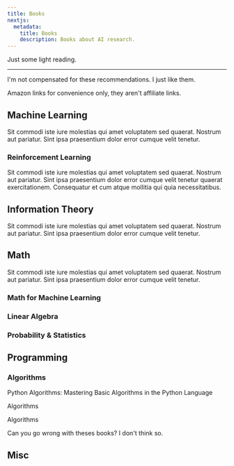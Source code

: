 ```yaml
---
title: Books
nextjs:
  metadata:
    title: Books
    description: Books about AI research.
---
```


Just some light reading.

---

I'm not compensated for these recommendations. I just like them.

Amazon links for convenience only, they aren't affiliate links.

## Machine Learning

Sit commodi iste iure molestias qui amet voluptatem sed quaerat. Nostrum aut pariatur. Sint ipsa praesentium dolor error cumque velit tenetur.

### Reinforcement Learning

Sit commodi iste iure molestias qui amet voluptatem sed quaerat. Nostrum aut pariatur. Sint ipsa praesentium dolor error cumque velit tenetur quaerat exercitationem. Consequatur et cum atque mollitia qui quia necessitatibus.

## Information Theory

Sit commodi iste iure molestias qui amet voluptatem sed quaerat. Nostrum aut pariatur. Sint ipsa praesentium dolor error cumque velit tenetur.

## Math

Sit commodi iste iure molestias qui amet voluptatem sed quaerat. Nostrum aut pariatur. Sint ipsa praesentium dolor error cumque velit tenetur.

### Math for Machine Learning

### Linear Algebra

### Probability & Statistics

## Programming

### Algorithms

Python Algorithms: Mastering Basic Algorithms in the Python Language

Algorithms

Algorithms

Can you go wrong with theses books? I don't think so.

## Misc
